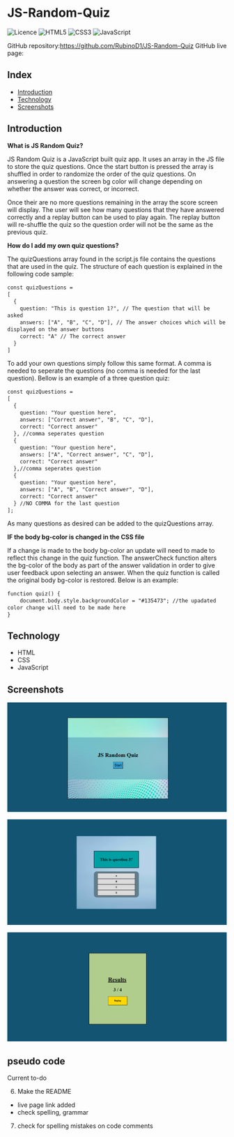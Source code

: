 # JS-Random-Quiz
![Licence](https://img.shields.io/github/license/Ileriayo/markdown-badges?style=for-the-badge) ![HTML5](https://img.shields.io/badge/html5-%23E34F26.svg?style=for-the-badge&logo=html5&logoColor=white)
![CSS3](https://img.shields.io/badge/css3-%231572B6.svg?style=for-the-badge&logo=css3&logoColor=white) ![JavaScript](https://img.shields.io/badge/javascript-%23323330.svg?style=for-the-badge&logo=javascript&logoColor=%23F7DF1E) 

GitHub repository:https://github.com/RubinoD1/JS-Random-Quiz
GitHub live page:

## Index
- [Introduction](#introduction)
- [Technology](#technology)
- [Screenshots](#screenshots)

## Introduction 

**What is JS Random Quiz?** 

JS Random Quiz is a JavaScript built quiz app. It uses an array in the JS file to store the quiz questions. Once the start button is pressed the array is shuffled in order to randomize the order of the quiz questions. On answering a question the screen bg color will change depending on whether the answer was correct, or incorrect. 

Once their are no more questions remaining in the array the score screen will display. The user will see how many questions that they have answered correctly and a replay button can be used to play again. The replay button will re-shuffle the quiz so the question order will not be the same as the previous quiz. 

**How do I add my own quiz questions?** 

The quizQuestions array found in the script.js file contains the questions that are used in the quiz. The structure of each question is explained in the following code sample: 

```
const quizQuestions = 
[
  {
    question: "This is question 1?", // The question that will be asked 
    answers: ["A", "B", "C", "D"], // The answer choices which will be displayed on the answer buttons 
    correct: "A" // The correct answer
  }
]
```

To add your own questions simply follow this same format. A comma is needed to seperate the questions (no comma is needed for the last question). Bellow is an example of a three question quiz: 

```
const quizQuestions = 
[
  {
    question: "Your question here",
    answers: ["Correct answer", "B", "C", "D"],
    correct: "Correct answer"
  }, //comma seperates question
  {
    question: "Your question here",
    answers: ["A", "Correct answer", "C", "D"],
    correct: "Correct answer"
  },//comma seperates question
  {
    question: "Your question here",
    answers: ["A", "B", "Correct answer", "D"],
    correct: "Correct answer"
  } //NO COMMA for the last question
];
```
As many questions as desired can be added to the quizQuestions array. 

**IF the body bg-color is changed in the CSS file** 

If a change is made to the body bg-color an update will need to made to reflect this change in the quiz function. The answerCheck function alters the bg-color of the body as part of the answer validation in order to give user feedback upon selecting an answer. When the quiz function is called the original body bg-color is restored. Below is an example: 

```
function quiz() {
    document.body.style.backgroundColor = "#135473"; //the upadated color change will need to be made here
}
```

## Technology 

- HTML 
- CSS
- JavaScript 

## Screenshots 

![Start](./assets/images/Screenshots/start.png)

![Quiz](./assets/images/screenshots/quiz.png) 

![Score](./assets/images/screenshots/score.png) 

## pseudo code

Current to-do 

6. Make the README
- live page link added 
- check spelling, grammar

7. check for spelling mistakes on code comments







